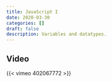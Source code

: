 ```yaml
---
title: JavaScript I
date: 2020-03-30
categories: []
draft: false
description: Variables and datatypes.
---
```


## Video

{{< vimeo 402067772 >}}
